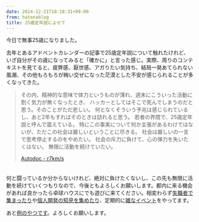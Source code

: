 ```yaml
---
date: 2014-12-21T18:18:31+09:00
from: hatenablog
title: 25歳定年説によせて
---
```


<p>今日で無事25歳になりました。</p>

<p>去年とあるアドベントカレンダーの記事で25歳定年説について触れたけれど、いざ自分がその歳になってみると「確かに」と言った感じ。実際、周りのコンテキストを見てると、疲弊感、厭世感、アガりたい気持ち、結局一発あてられない風潮、その他もろもろが綯い交ぜになった茫漠とした不安が感じられることが多くなってきた。</p>

<blockquote>
<p> その内、精神的な意味で体力というものが薄れ、週末にこういった活動に割く気力が無くなったとき、 ハッカーとしてはそこで死んでしまうのだと思う。そのことがただ悲しい。 何となくそういう予兆は感じられているし、あと2年もすればそのときは訪れると思う。 若者の界隈で、25歳定年説と呼んで震えている。 特にこの事実について何か主張があるわけではないが、ただこの社会は厳しいということに尽きる。 社会は厳しいの一言で思考停止するのをやめたい。 社会の斥力に負けて、心の弾力を失いたくはない。 無限に活動を続けていたい。</p>

<p><a href="http://r7kamura.github.io/2013/12/01/autodoc.html">Autodoc - r7km/s</a></p>
</blockquote>

<p>　<br>
何と闘っているか分からないけれど、絶対に負けたくないし、この先も無限に活動を続けていくつもりなので、今後ともよろしくお願いします。都内に来る機会があれば良かったら卓球ハウスにでも遊びに来てください。相変わらず<a href="http://r7kamura.hatenablog.com/entry/2014/10/05/220445">失職者で集まったり</a>や<a href="http://nekova.hatenablog.com/entry/2014/06/28/200324">個人開発の知見を集めたり</a>、定期的に<a href="http://www.zusaar.com/event/12787004">雑なイベント</a>をやってます。</p>

<p>あと<a href="http://www.amazon.co.jp/gp/registry/wishlist/31WJYTS73D19K/ref=cm_wl_rlist_go_o?">例のやつです</a>。よろしくお願いします。</p>

